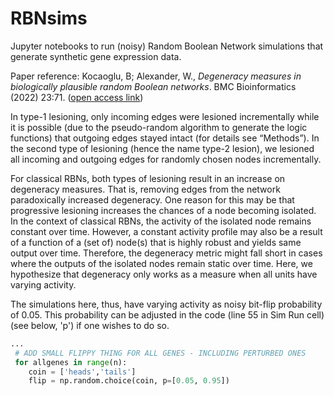 # RBNsims
Jupyter notebooks to run (noisy) Random Boolean Network simulations that generate synthetic gene expression data.

Paper reference: Kocaoglu, B; Alexander, W., _Degeneracy measures in biologically plausible random Boolean networks_. BMC Bioinformatics (2022) 23:71. ([open access link](https://bmcbioinformatics.biomedcentral.com/articles/10.1186/s12859-022-04601-5))


In type-1 lesioning, only incoming edges were lesioned incrementally while it is possible (due to the pseudo-random algorithm to generate the logic functions) that outgoing edges stayed intact (for details see “Methods”). In the second type of lesioning (hence the name type-2 lesion), we lesioned all incoming and outgoing edges for randomly chosen nodes incrementally.

For classical RBNs, both types of lesioning result in an increase on degeneracy measures. That is, removing edges from the network paradoxically increased degeneracy. One reason for this may be that progressive lesioning increases the chances of a node becoming isolated. In the context of classical RBNs, the activity of the isolated node remains constant over time. However, a constant activity profile may also be a result of a function of a (set of) node(s) that is highly robust and yields same output over time. Therefore, the degeneracy metric might fall short in cases where the outputs of the isolated nodes remain static over time. Here, we hypothesize that degeneracy only works as a measure when all units have varying activity. 

The simulations here, thus, have varying activity as noisy bit-flip probability of 0.05. This probability can be adjusted in the code (line 55 in Sim Run cell) (see below, 'p') if one wishes to do so.

```python
...
 # ADD SMALL FLIPPY THING FOR ALL GENES - INCLUDING PERTURBED ONES
 for allgenes in range(n):
    coin = ['heads','tails']
    flip = np.random.choice(coin, p=[0.05, 0.95])
                        
```
